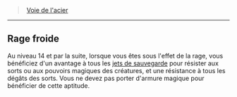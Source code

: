 ﻿---
!GenericItem
Id: barbarian_steel_hd.md#rage-froide
ParentLink: barbarian_steel_hd.md#voie-de-lacier
Name: Rage froide
ParentName: Voie de l'acier
NameLevel: 2
Attributes:
  Name: Rage froide
  Markdown: >+
    ## <!--Name-->Rage froide<!--/Name-->


    Au niveau 14 et par la suite, lorsque vous êtes sous l'effet de la rage, vous bénéficiez d'un avantage à tous les [jets de sauvegarde](hd_abilities_jets_de_sauvegarde.md) pour résister aux sorts ou aux pouvoirs magiques des créatures, et une résistance à tous les dégâts des sorts. Vous ne devez pas porter d'armure magique pour bénéficier de cette aptitude.

AttributesDictionary: >+
  Name: Rage froide

  Markdown: >+

    ## <!--Name-->Rage froide<!--/Name-->





    Au niveau 14 et par la suite, lorsque vous êtes sous l'effet de la rage, vous bénéficiez d'un avantage à tous les [jets de sauvegarde](hd_abilities_jets_de_sauvegarde.md) pour résister aux sorts ou aux pouvoirs magiques des créatures, et une résistance à tous les dégâts des sorts. Vous ne devez pas porter d'armure magique pour bénéficier de cette aptitude.



---
> [Voie de l'acier](hd_barbarian_steel.md)

---

## Rage froide

Au niveau 14 et par la suite, lorsque vous êtes sous l'effet de la rage, vous bénéficiez d'un avantage à tous les [jets de sauvegarde](hd_abilities_jets_de_sauvegarde.md) pour résister aux sorts ou aux pouvoirs magiques des créatures, et une résistance à tous les dégâts des sorts. Vous ne devez pas porter d'armure magique pour bénéficier de cette aptitude.

